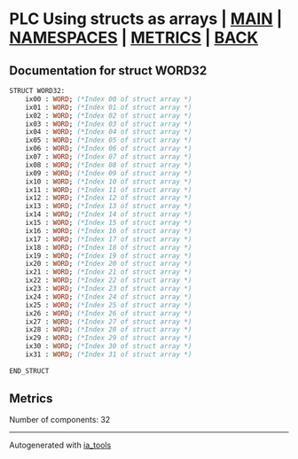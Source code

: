# PLC Using structs as arrays | [MAIN] | [NAMESPACES] | [METRICS] | [BACK]  

## Documentation for struct WORD32  

```pascal
STRUCT WORD32:
    ix00 : WORD; (*Index 00 of struct array *)
    ix01 : WORD; (*Index 01 of struct array *)
    ix02 : WORD; (*Index 02 of struct array *)
    ix03 : WORD; (*Index 03 of struct array *)
    ix04 : WORD; (*Index 04 of struct array *)
    ix05 : WORD; (*Index 05 of struct array *)
    ix06 : WORD; (*Index 06 of struct array *)
    ix07 : WORD; (*Index 07 of struct array *)
    ix08 : WORD; (*Index 08 of struct array *)
    ix09 : WORD; (*Index 09 of struct array *)
    ix10 : WORD; (*Index 10 of struct array *)
    ix11 : WORD; (*Index 11 of struct array *)
    ix12 : WORD; (*Index 12 of struct array *)
    ix13 : WORD; (*Index 13 of struct array *)
    ix14 : WORD; (*Index 14 of struct array *)
    ix15 : WORD; (*Index 15 of struct array *)
    ix16 : WORD; (*Index 16 of struct array *)
    ix17 : WORD; (*Index 17 of struct array *)
    ix18 : WORD; (*Index 18 of struct array *)
    ix19 : WORD; (*Index 19 of struct array *)
    ix20 : WORD; (*Index 20 of struct array *)
    ix21 : WORD; (*Index 21 of struct array *)
    ix22 : WORD; (*Index 22 of struct array *)
    ix23 : WORD; (*Index 23 of struct array *)
    ix24 : WORD; (*Index 24 of struct array *)
    ix25 : WORD; (*Index 25 of struct array *)
    ix26 : WORD; (*Index 26 of struct array *)
    ix27 : WORD; (*Index 27 of struct array *)
    ix28 : WORD; (*Index 28 of struct array *)
    ix29 : WORD; (*Index 29 of struct array *)
    ix30 : WORD; (*Index 30 of struct array *)
    ix31 : WORD; (*Index 31 of struct array *)
  
END_STRUCT
```

## Metrics  

Number of components: 32  

---
Autogenerated with [ia_tools](https://github.com/tkucic/ia_tools)  

[MAIN]: ../../../../index_st.md
[NAMESPACES]: ../../nsList_st.md
[METRICS]: ../../../metrics_st.md
[BACK]: ../nsMain_st.md
